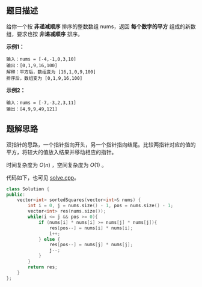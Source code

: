 ## 题目描述

给你一个按 **非递减顺序** 排序的整数数组 nums，返回 **每个数字的平方** 组成的新数组，要求也按 **非递减顺序** 排序。

**示例1：**

```
输入：nums = [-4,-1,0,3,10]
输出：[0,1,9,16,100]
解释：平方后，数组变为 [16,1,0,9,100]
排序后，数组变为 [0,1,9,16,100]
```

**示例2：**

```
输入：nums = [-7,-3,2,3,11]
输出：[4,9,9,49,121]
```

## 题解思路

双指针的思路，一个指针指向开头，另一个指针指向结尾。比较两指针对应的值的平方，将较大的值放入结果并移动相应的指针。

时间复杂度为 $O(n)$ ，空间复杂度为 $O(1)$ 。

代码如下，也可见 [solve.cpp](./solve.cpp)。

```c++
class Solution {
public:
    vector<int> sortedSquares(vector<int>& nums) {
        int i = 0, j = nums.size() - 1, pos = nums.size() - 1;
        vector<int> res(nums.size());
        while(i <= j && pos >= 0){
            if (nums[i] * nums[i] >= nums[j] * nums[j]){
                res[pos--] = nums[i] * nums[i];
                i++;
            } else {
                res[pos--] = nums[j] * nums[j];
                j--;
            }
        }
        return res;
    }
};

```
